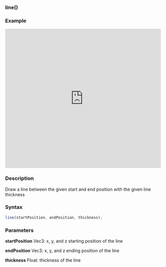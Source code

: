 ### line()

### Example

<iframe width="100%" height="450px" src="https://shaderpark.com/sculpture/-LguKbv-eG-uzde919UQ?example=true&embed=true" frameborder="0"></iframe>

### Description
Draw a line between the given start and end position with the given line thickness

### Syntax
```js
line(startPosition, endPosition, thickness);
```

### Parameters
**startPosition** Vec3: x, y, and z starting position of the line

**endPosition** Vec3: x, y, and z ending position of the line

**thickness** Float: thickness of the line